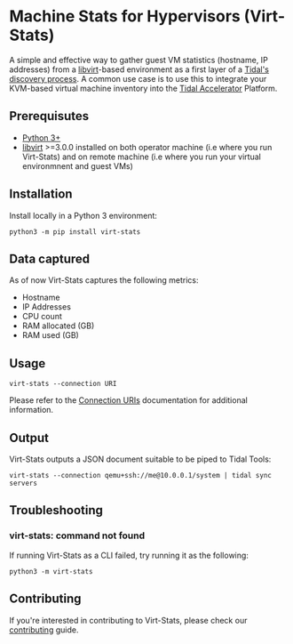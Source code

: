 # Machine Stats for Hypervisors (Virt-Stats)

A simple and effective way to gather guest VM statistics (hostname, IP addresses) from a [libvirt](https://libvirt.org/)-based environment as a first layer of a [Tidal's discovery process](https://guides.tidal.cloud/). A common use case is to use this to integrate your KVM-based virtual machine inventory into the [Tidal Accelerator](https://www.tidalcloud.com/accelerator/) Platform.

## Prerequisutes

* [Python 3+](https://python.org/)
* [libvirt](https://libvirt.org/) >=3.0.0 installed on both operator machine (i.e where you run Virt-Stats) and on remote machine (i.e where you run your virtual environmnent and guest VMs)

## Installation

Install locally in a Python 3 environment:

```
python3 -m pip install virt-stats
```

## Data captured

As of now Virt-Stats captures the following metrics:

* Hostname
* IP Addresses
* CPU count
* RAM allocated (GB)
* RAM used (GB)

## Usage

```
virt-stats --connection URI
```

Please refer to the [Connection URIs](https://libvirt.org/uri.html) documentation for additional information.

## Output

Virt-Stats outputs a JSON document suitable to be piped to Tidal Tools:

```
virt-stats --connection qemu+ssh://me@10.0.0.1/system | tidal sync servers
```

## Troubleshooting

### virt-stats: command not found

If running Virt-Stats as a CLI failed, try running it as the following:

```
python3 -m virt-stats
```

## Contributing

If you're interested in contributing to Virt-Stats, please check our [contributing](CONTRIBUTING.md) guide.
